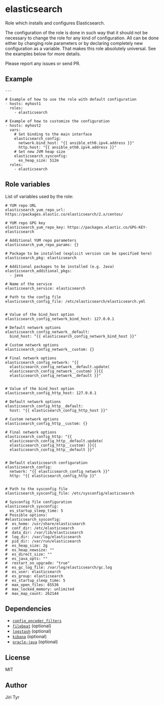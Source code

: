 elasticsearch
=============

Role which installs and configures Elasticsearch.

The configuration of the role is done in such way that it should not be
necessary to change the role for any kind of configuration. All can be
done either by changing role parameters or by declaring completely new
configuration as a variable. That makes this role absolutely
universal. See the examples below for more details.

Please report any issues or send PR.


Example
-------

```
---

# Example of how to use the role with default configuration
- hosts: myhost1
  roles:
    - elasticsearch

# Example of how to customize the configuration
- hosts: myhost2
  vars:
    # Set binding to the main interface
    elasticsearch_config:
      network.bind_host: "{{ ansible_eth0.ipv4.address }}"
      http.host: "{{ ansible_eth0.ipv4.address }}"
    # Set new JVM heap size
    elasticsearch_sysconfig:
      es_heap_size: 512m
  roles:
    - elasticsearch
```


Role variables
--------------

List of variables used by the role:

```
# YUM repo URL
elasticsearch_yum_repo_url: https://packages.elastic.co/elasticsearch/2.x/centos/

# YUM repo GPG key
elasticsearch_yum_repo_key: https://packages.elastic.co/GPG-KEY-elasticsearch

# Additional YUM repo parameters
elasticsearch_yum_repo_params: {}

# Package to be installed (explicit version can be specified here)
elasticsearch_pkg: elasticsearch

# Additional packages to be installed (e.g. Java)
elasticsearch_additional_pkgs:
  - java

# Name of the service
elasticsearch_service: elasticsearch

# Path to the config file
elasticsearch_config_file: /etc/elasticsearch/elasticsearch.yml


# Value of the bind_host option
elasticsearch_config_network_bind_host: 127.0.0.1

# Default network options
elasticsearch_config_network__default:
  bind_host: "{{ elasticsearch_config_network_bind_host }}"

# Custom network options
elasticsearch_config_network__custom: {}

# Final network options
elasticsearch_config_network: "{{
  elasticsearch_config_network__default.update(
  elasticsearch_config_network__custom) }}{{
  elasticsearch_config_network__default }}"


# Value of the bind_host option
elasticsearch_config_http_host: 127.0.0.1

# Default network options
elasticsearch_config_http__default:
  host: "{{ elasticsearch_config_http_host }}"

# Custom network options
elasticsearch_config_http__custom: {}

# Final network options
elasticsearch_config_http: "{{
  elasticsearch_config_http__default.update(
  elasticsearch_config_http__custom) }}{{
  elasticsearch_config_http__default }}"


# Default elasticsearch configuration
elasticsearch_config:
  network: "{{ elasticsearch_config_network }}"
  http: "{{ elasticsearch_config_http }}"


# Path to the sysconfig file
elasticsearch_sysconfig_file: /etc/sysconfig/elasticsearch

# Sysconfig file configuration
elasticsearch_sysconfig:
  es_startup_sleep_time: 5
# Possible options:
#elasticsearch_sysconfig:
#  es_home: /usr/share/elasticsearch
#  conf_dir: /etc/elasticsearch
#  data_dir: /var/lib/elasticsearch
#  log_dir: /var/log/elasticsearch
#  pid_dir: /var/run/elasticsearch
#  es_heap_size: 2g
#  es_heap_newsize: ""
#  es_direct_size: ""
#  es_java_opts: ""
#  restart_on_upgrade: "true"
#  es_gc_log_file: /var/log/elasticsearch/gc.log
#  es_user: elasticsearch
#  es_group: elasticsearch
#  es_startup_sleep_time: 5
#  max_open_files: 65536
#  max_locked_memory: unlimited
#  max_map_count: 262144
```


Dependencies
------------

- [`config_encoder_filters`](https://github.com/jtyr/ansible-config_encoder_filters)
- [`filebeat`](https://github.com/jtyr/ansible-filebeat) (optional)
- [`logstash`](https://github.com/jtyr/ansible-logstash) (optional)
- [`kibana`](https://github.com/jtyr/ansible-kibana) (optional)
- [`oracle-java`](https://github.com/jtyr/ansible-oracle_java) (optional)


License
-------

MIT


Author
------

Jiri Tyr
